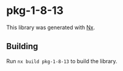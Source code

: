 # pkg-1-8-13

This library was generated with [Nx](https://nx.dev).

## Building

Run `nx build pkg-1-8-13` to build the library.
